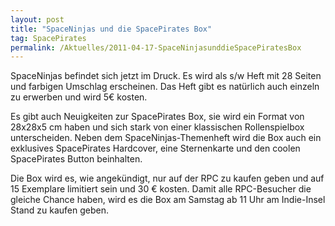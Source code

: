 ```yaml
---
layout: post
title: "SpaceNinjas und die SpacePirates Box"
tag: SpacePirates
permalink: /Aktuelles/2011-04-17-SpaceNinjasunddieSpacePiratesBox
---
```



SpaceNinjas befindet sich jetzt im Druck. Es wird als s/w Heft mit 28 Seiten und farbigen Umschlag erscheinen. Das Heft gibt es natürlich auch einzeln zu erwerben und wird 5&euro; kosten.

Es gibt auch Neuigkeiten zur SpacePirates Box, sie wird ein Format von 28x28x5 cm haben und sich stark von einer klassischen Rollenspielbox unterscheiden. Neben dem SpaceNinjas-Themenheft wird die Box auch ein exklusives SpacePirates Hardcover, eine Sternenkarte und den coolen SpacePirates Button beinhalten.

Die Box wird es, wie angekündigt, nur auf der RPC zu kaufen geben und auf 15 Exemplare limitiert sein und 30 &euro; kosten. Damit alle RPC-Besucher die gleiche Chance haben, wird es die Box am Samstag ab 11 Uhr am Indie-Insel Stand zu kaufen geben.
